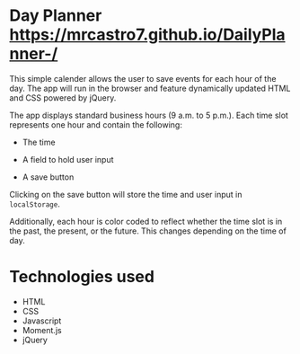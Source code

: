 # Day Planner https://mrcastro7.github.io/DailyPlanner-/

This simple calender allows the user to save events for each hour of the day. The app will run in the browser and feature dynamically updated HTML and CSS powered by jQuery.

The app displays standard business hours (9 a.m. to 5 p.m.). Each time slot represents one hour and contain the following:

* The time

* A field to hold user input

* A save button

Clicking on the save button will store the time and user input in `localStorage`.

Additionally, each hour is color coded to reflect whether the time slot is in the past, the present, or the future. This changes depending on the time of day.

# Technologies used 

* HTML
* CSS
* Javascript
* Moment.js
* jQuery
